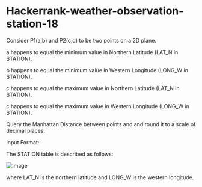 # Hackerrank-weather-observation-station-18

Consider P1(a,b) and P2(c,d) to be two points on a 2D plane.

a happens to equal the minimum value in Northern Latitude (LAT_N in STATION).

b happens to equal the minimum value in Western Longitude (LONG_W in STATION).

c happens to equal the maximum value in Northern Latitude (LAT_N in STATION).

c happens to equal the maximum value in Western Longitude (LONG_W in STATION).

Query the Manhattan Distance between points and and round it to a scale of decimal places.

Input Format:

The STATION table is described as follows:

![image](https://user-images.githubusercontent.com/56919626/218155433-b5f9352d-95d7-47ba-9fd6-f8657eab94ca.png)



where LAT_N is the northern latitude and LONG_W is the western longitude.
